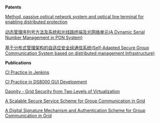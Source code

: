 **Patents** 

[Method, passive optical network system and optical line terminal for enabling distributed protection ](https://patents.google.com/patent/EP2528271A1/en?inventor=jieyun+chen&oq=jieyun+chen)

[动态管理序列号方法及系统和光线路终端及光网络单元(A Dynamic Serial Number Management in PON System)](https://patents.google.com/patent/CN101990134B/zh)

[基于分布式管理架构的自适应安全组通信系统(Self-Adapted Secure Group Communication System based on distributed management Infrastructure)](https://patents.google.com/patent/CN1996835A/zh)

**Publications**

[CI Practice in Jenkins](https://developer.ibm.com/recipes/tutorials/ci-practice-in-jenkins/)

[CI Practice in DS8000 GUI Development](https://developer.ibm.com/recipes/tutorials/ci-practice-in-ds8k-gui-development/)

[Daonity - Grid Security from Two Levels of Virtualization](https://dl.acm.org/citation.cfm?id=1298887)

[A Scalable Secure Service Scheme for Group Communication in Grid](https://ieeexplore.ieee.org/document/4290981)

[A Digital Signature Mechanism and Authentication Scheme for Group Communication in Grid](https://link.springer.com/chapter/10.1007/978-3-540-73547-2_7)

